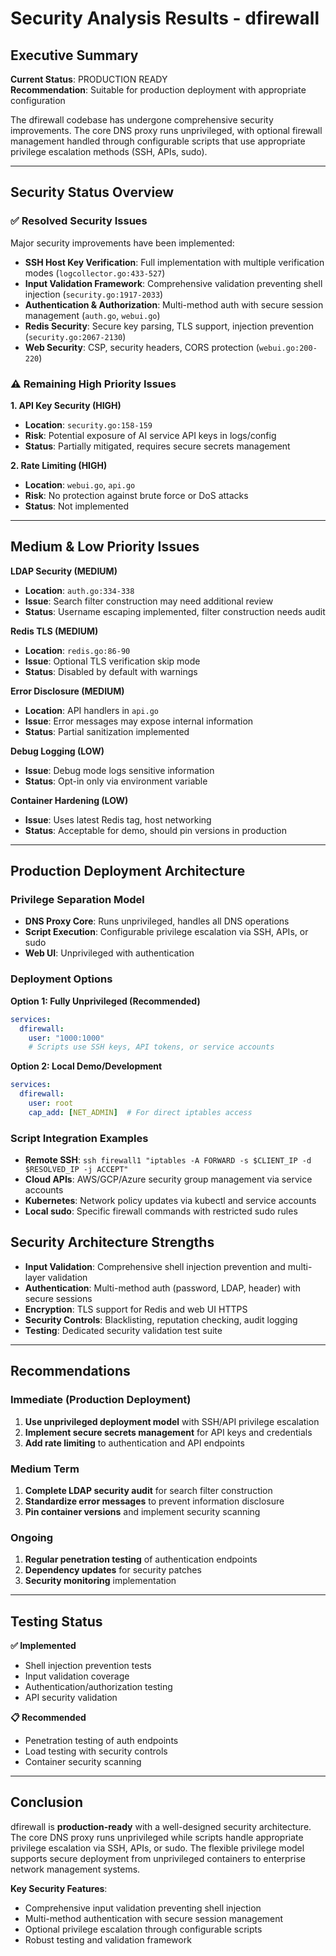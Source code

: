 # Security Analysis Results - dfirewall

## Executive Summary

**Current Status**: PRODUCTION READY  
**Recommendation**: Suitable for production deployment with appropriate configuration

The dfirewall codebase has undergone comprehensive security improvements. The core DNS proxy runs unprivileged, with optional firewall management handled through configurable scripts that use appropriate privilege escalation methods (SSH, APIs, sudo).

---

## Security Status Overview

### ✅ Resolved Security Issues
Major security improvements have been implemented:
- **SSH Host Key Verification**: Full implementation with multiple verification modes (`logcollector.go:433-527`)
- **Input Validation Framework**: Comprehensive validation preventing shell injection (`security.go:1917-2033`)
- **Authentication & Authorization**: Multi-method auth with secure session management (`auth.go`, `webui.go`)
- **Redis Security**: Secure key parsing, TLS support, injection prevention (`security.go:2067-2130`)
- **Web Security**: CSP, security headers, CORS protection (`webui.go:200-220`)

### ⚠️ Remaining High Priority Issues

**1. API Key Security (HIGH)**
- **Location**: `security.go:158-159`
- **Risk**: Potential exposure of AI service API keys in logs/config
- **Status**: Partially mitigated, requires secure secrets management

**2. Rate Limiting (HIGH)**  
- **Location**: `webui.go`, `api.go`
- **Risk**: No protection against brute force or DoS attacks
- **Status**: Not implemented

---

## Medium & Low Priority Issues

**LDAP Security (MEDIUM)**
- **Location**: `auth.go:334-338` 
- **Issue**: Search filter construction may need additional review
- **Status**: Username escaping implemented, filter construction needs audit

**Redis TLS (MEDIUM)**
- **Location**: `redis.go:86-90`
- **Issue**: Optional TLS verification skip mode
- **Status**: Disabled by default with warnings

**Error Disclosure (MEDIUM)**
- **Location**: API handlers in `api.go`
- **Issue**: Error messages may expose internal information
- **Status**: Partial sanitization implemented

**Debug Logging (LOW)**
- **Issue**: Debug mode logs sensitive information
- **Status**: Opt-in only via environment variable

**Container Hardening (LOW)**
- **Issue**: Uses latest Redis tag, host networking
- **Status**: Acceptable for demo, should pin versions in production

---

## Production Deployment Architecture

### Privilege Separation Model
- **DNS Proxy Core**: Runs unprivileged, handles all DNS operations
- **Script Execution**: Configurable privilege escalation via SSH, APIs, or sudo
- **Web UI**: Unprivileged with authentication

### Deployment Options

**Option 1: Fully Unprivileged (Recommended)**
```yaml
services:
  dfirewall:
    user: "1000:1000"
    # Scripts use SSH keys, API tokens, or service accounts
```

**Option 2: Local Demo/Development**
```yaml
services:
  dfirewall:
    user: root
    cap_add: [NET_ADMIN]  # For direct iptables access
```

### Script Integration Examples
- **Remote SSH**: `ssh firewall1 "iptables -A FORWARD -s $CLIENT_IP -d $RESOLVED_IP -j ACCEPT"`
- **Cloud APIs**: AWS/GCP/Azure security group management via service accounts
- **Kubernetes**: Network policy updates via kubectl and service accounts
- **Local sudo**: Specific firewall commands with restricted sudo rules

## Security Architecture Strengths

- **Input Validation**: Comprehensive shell injection prevention and multi-layer validation
- **Authentication**: Multi-method auth (password, LDAP, header) with secure sessions
- **Encryption**: TLS support for Redis and web UI HTTPS
- **Security Controls**: Blacklisting, reputation checking, audit logging
- **Testing**: Dedicated security validation test suite

---

## Recommendations

### Immediate (Production Deployment)
1. **Use unprivileged deployment model** with SSH/API privilege escalation
2. **Implement secure secrets management** for API keys and credentials
3. **Add rate limiting** to authentication and API endpoints

### Medium Term
1. **Complete LDAP security audit** for search filter construction
2. **Standardize error messages** to prevent information disclosure
3. **Pin container versions** and implement security scanning

### Ongoing
1. **Regular penetration testing** of authentication endpoints
2. **Dependency updates** for security patches
3. **Security monitoring** implementation

---

## Testing Status

**✅ Implemented**
- Shell injection prevention tests
- Input validation coverage
- Authentication/authorization testing
- API security validation

**📋 Recommended**
- Penetration testing of auth endpoints
- Load testing with security controls
- Container security scanning

---

## Conclusion

dfirewall is **production-ready** with a well-designed security architecture. The core DNS proxy runs unprivileged while scripts handle appropriate privilege escalation via SSH, APIs, or sudo. The flexible privilege model supports secure deployment from unprivileged containers to enterprise network management systems.

**Key Security Features**:
- Comprehensive input validation preventing shell injection
- Multi-method authentication with secure session management  
- Optional privilege escalation through configurable scripts
- Robust testing and validation framework